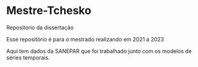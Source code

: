 # Mestre-Tchesko
Repositorio da dissertação 


Esse repositório é para o mestrado realizando em 2021 a 2023

Aqui tem dados da SANEPAR que foi trabalhado junto com os modelos de séries temporais.
